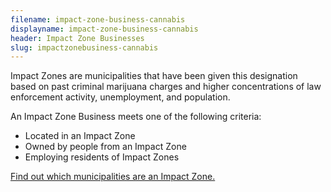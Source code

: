```yaml
---
filename: impact-zone-business-cannabis
displayname: impact-zone-business-cannabis
header: Impact Zone Businesses
slug: impactzonebusiness-cannabis
---
```


Impact Zones are municipalities that have been given this designation based on past criminal marijuana charges and higher concentrations of law enforcement activity, unemployment, and population.

An Impact Zone Business meets one of the following criteria:

- Located in an Impact Zone
- Owned by people from an Impact Zone
- Employing residents of Impact Zones

[Find out which municipalities are an Impact Zone.](https://www.nj.gov/cannabis/businesses/priority-applications/impact-zones.shtml)
